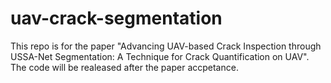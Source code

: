 # uav-crack-segmentation
This repo is for the paper "Advancing UAV-based Crack Inspection through USSA-Net Segmentation: A Technique for Crack Quantification on UAV". The code will be realeased after the paper accpetance.
